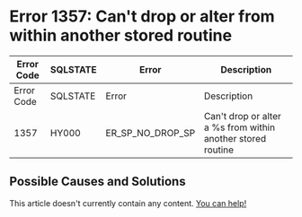 
# Error 1357: Can't drop or alter from within another stored routine


| Error Code | SQLSTATE | Error | Description |
| --- | --- | --- | --- |
| Error Code | SQLSTATE | Error | Description |
| 1357 | HY000 | ER_SP_NO_DROP_SP | Can't drop or alter a %s from within another stored routine |




## Possible Causes and Solutions


This article doesn't currently contain any content. [You can help!](/kb/en/writing-and-editing-knowledge-base-articles/)

